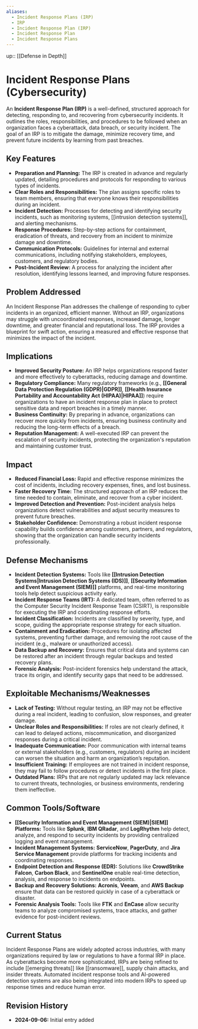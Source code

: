 ```yaml
---
aliases:
  - Incident Response Plans (IRP)
  - IRP
  - Incident Response Plan (IRP)
  - Incident Response Plan
  - Incident Response Plans
---
```

up:: [[Defense in Depth]]
# Incident Response Plans (Cybersecurity)

An **Incident Response Plan (IRP)** is a well-defined, structured approach for detecting, responding to, and recovering from cybersecurity incidents. It outlines the roles, responsibilities, and procedures to be followed when an organization faces a cyberattack, data breach, or security incident. The goal of an IRP is to mitigate the damage, minimize recovery time, and prevent future incidents by learning from past breaches.

## Key Features

- **Preparation and Planning:** The IRP is created in advance and regularly updated, detailing procedures and protocols for responding to various types of incidents.
- **Clear Roles and Responsibilities:** The plan assigns specific roles to team members, ensuring that everyone knows their responsibilities during an incident.
- **Incident Detection:** Processes for detecting and identifying security incidents, such as monitoring systems, [[intrusion detection systems]], and alerting mechanisms.
- **Response Procedures:** Step-by-step actions for containment, eradication of threats, and recovery from an incident to minimize damage and downtime.
- **Communication Protocols:** Guidelines for internal and external communications, including notifying stakeholders, employees, customers, and regulatory bodies.
- **Post-Incident Review:** A process for analyzing the incident after resolution, identifying lessons learned, and improving future responses.

## Problem Addressed

An Incident Response Plan addresses the challenge of responding to cyber incidents in an organized, efficient manner. Without an IRP, organizations may struggle with uncoordinated responses, increased damage, longer downtime, and greater financial and reputational loss. The IRP provides a blueprint for swift action, ensuring a measured and effective response that minimizes the impact of the incident.

## Implications

- **Improved Security Posture:** An IRP helps organizations respond faster and more effectively to cyberattacks, reducing damage and downtime.
- **Regulatory Compliance:** Many regulatory frameworks (e.g., **[[General Data Protection Regulation (GDPR)|GDPR]]**, **[[Health Insurance Portability and Accountability Act (HIPAA)|HIPAA]]**) require organizations to have an incident response plan in place to protect sensitive data and report breaches in a timely manner.
- **Business Continuity:** By preparing in advance, organizations can recover more quickly from incidents, ensuring business continuity and reducing the long-term effects of a breach.
- **Reputation Management:** A well-executed IRP can prevent the escalation of security incidents, protecting the organization's reputation and maintaining customer trust.

## Impact

- **Reduced Financial Loss:** Rapid and effective response minimizes the cost of incidents, including recovery expenses, fines, and lost business.
- **Faster Recovery Time:** The structured approach of an IRP reduces the time needed to contain, eliminate, and recover from a cyber incident.
- **Improved Detection and Prevention:** Post-incident analysis helps organizations detect vulnerabilities and adjust security measures to prevent future breaches.
- **Stakeholder Confidence:** Demonstrating a robust incident response capability builds confidence among customers, partners, and regulators, showing that the organization can handle security incidents professionally.

## Defense Mechanisms

- **Incident Detection Systems:** Tools like **[[Intrusion Detection Systems|Intrusion Detection Systems (IDS)]]**, **[[Security Information and Event Management (SIEM)]]** platforms, and real-time monitoring tools help detect suspicious activity early.
- **Incident Response Teams (IRT):** A dedicated team, often referred to as the Computer Security Incident Response Team (CSIRT), is responsible for executing the IRP and coordinating response efforts.
- **Incident Classification:** Incidents are classified by severity, type, and scope, guiding the appropriate response strategy for each situation.
- **Containment and Eradication:** Procedures for isolating affected systems, preventing further damage, and removing the root cause of the incident (e.g., malware or unauthorized access).
- **Data Backup and Recovery:** Ensures that critical data and systems can be restored after an incident through regular backups and tested recovery plans.
- **Forensic Analysis:** Post-incident forensics help understand the attack, trace its origin, and identify security gaps that need to be addressed.

## Exploitable Mechanisms/Weaknesses

- **Lack of Testing:** Without regular testing, an IRP may not be effective during a real incident, leading to confusion, slow responses, and greater damage.
- **Unclear Roles and Responsibilities:** If roles are not clearly defined, it can lead to delayed actions, miscommunication, and disorganized responses during a critical incident.
- **Inadequate Communication:** Poor communication with internal teams or external stakeholders (e.g., customers, regulators) during an incident can worsen the situation and harm an organization’s reputation.
- **Insufficient Training:** If employees are not trained in incident response, they may fail to follow procedures or detect incidents in the first place.
- **Outdated Plans:** IRPs that are not regularly updated may lack relevance to current threats, technologies, or business environments, rendering them ineffective.

## Common Tools/Software

- **[[Security Information and Event Management (SIEM)|SIEM]] Platforms:** Tools like **Splunk**, **IBM QRadar**, and **LogRhythm** help detect, analyze, and respond to security incidents by providing centralized logging and event management.
- **Incident Management Systems:** **ServiceNow**, **PagerDuty**, and **Jira Service Management** provide platforms for tracking incidents and coordinating responses.
- **Endpoint Detection and Response (EDR):** Solutions like **CrowdStrike Falcon**, **Carbon Black**, and **SentinelOne** enable real-time detection, analysis, and response to incidents on endpoints.
- **Backup and Recovery Solutions:** **Acronis**, **Veeam**, and **AWS Backup** ensure that data can be restored quickly in case of a cyberattack or disaster.
- **Forensic Analysis Tools:** Tools like **FTK** and **EnCase** allow security teams to analyze compromised systems, trace attacks, and gather evidence for post-incident reviews.

## Current Status

Incident Response Plans are widely adopted across industries, with many organizations required by law or regulations to have a formal IRP in place. As cyberattacks become more sophisticated, IRPs are being refined to include [[emerging threats]] like [[ransomware]], supply chain attacks, and insider threats. Automated incident response tools and AI-powered detection systems are also being integrated into modern IRPs to speed up response times and reduce human error.

## Revision History

- **2024-09-06:** Initial entry added 